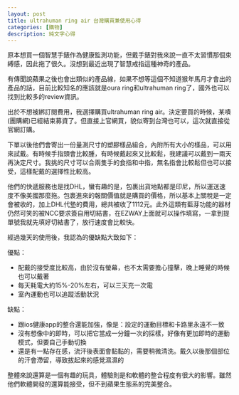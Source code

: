 ```yaml
---
layout: post
title: ultrahuman ring air 台灣購買兼使用心得
categories: [購物]
description: 純文字心得
---
```


原本想買一個智慧手錶作為健康監測功能，但戴手錶對我來說一直不太習慣那個束縛感，因此拖了很久。沒想到最近出現了智慧戒指這種神奇的產品。

有傳聞說蘋果之後也會出類似的產品線，如果不想等這個不知道猴年馬月才會出的產品的話，目前比較知名的應該就是oura ring和ultrahuman ring了，國外也可以找到比較多的review資訊。

出於不想被綁訂閱費用，我選擇購買ultrahuman ring air。決定要買的時候，某嘖(團購網)已經結束募資了。但直接上官網買，貌似寄到台灣也可以，這次就直接從官網訂購。

下單以後他們會寄出一份量測尺寸的塑膠樣品組合，內附所有大小的樣品，可以用來試戴。有時候手指頭會比較腫，有時候戴起來又比較鬆，我建議可以戴到一兩天再決定尺寸。我挑的尺寸可以合兩隻手的食指和中指，無名指會比較鬆但也可以接受，這樣配戴的選擇性比較高。

他們的快遞服務也是找DHL，蠻有趣的是，包裹出貨地點都是印尼，所以運送速度不像美國那麼拖。包裹進來的報關價值就是購買的價格，所以基本上關稅是一定會被收的，加上DHL代墊的費用，總共被收了1112元。此外這類有藍芽功能的器材仍然可笑的被NCC要求簽自用切結書，在EZWAY上面就可以操作填寫，一拿到提單號我就先填好切結書了，放行速度會比較快。

經過幾天的使用後，我認為的優缺點大致如下：

優點：

- 配戴的接受度比較高，由於沒有螢幕，也不太需要擔心撞擊，晚上睡覺的時候也可以戴著
- 每天耗電大約15%-20%左右，可以三天充一次電
- 室內運動也可以追蹤活動狀況

缺點：

- 跟ios健康app的整合還能加強，像是：設定的運動目標和卡路里永遠不一致
- 沒有想像中的即時，可以把它當成一分鐘一次的採樣，好像有更加即時的運動模式，但要自己手動切換
- 還是有一點存在感，流汗後表面會黏黏的，需要稍微清洗。戴久以後那個部位的汗會滯留，導致拔起來的感覺濕濕的

整體來說還算是一個有趣的玩具，體驗則是和軟體的整合程度有很大的影響。雖然他們軟體開發的還算能接受，但不到蘋果生態系的完美整合。